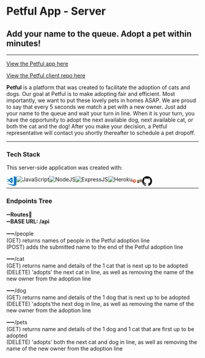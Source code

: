 # Petful App - Server

## Add your name to the queue. Adopt a pet within minutes!

---

[View the Petful app here](https://petful-client-nu-taupe.vercel.app/adoption)

[View the Petful client repo here](https://github.com/sean21johnson/petful-client)

**Petful** is a platform that was created to facilitate the adoption of cats and dogs. Our goal at Petful is to make adopting fair and efficient. Most importantly, we want to put these lovely
pets in homes ASAP. We are proud to say that every 5 seconds we match a pet with a new owner. Just add your name to the queue and wait your turn in line. When it is your turn, you have the opportunity to adopt the next available dog, next available cat, or both the cat and the dog! After you make your decision, a Petful representative will contact you shortly thereafter to schedule a pet dropoff.

---

### Tech Stack

This server-side application was created with:

<img align="left" alt="Visual Studio Code" width="26px" src="https://raw.githubusercontent.com/github/explore/80688e429a7d4ef2fca1e82350fe8e3517d3494d/topics/visual-studio-code/visual-studio-code.png" />
<img align="left" alt="JavaScript" src="https://img.shields.io/badge/JavaScript-F7DF1E?style=for-the-badge&logo=javascript&logoColor=black" />
<img align="left" alt="NodeJS" src="https://img.shields.io/badge/Node.js-43853D?style=for-the-badge&logo=node.js&logoColor=white" />
<img align="left" alt="ExpressJS" src="https://img.shields.io/badge/Express.js-404D59?style=for-the-badge" />
<img align="left" alt="Heroku" src="https://img.shields.io/badge/Heroku-430098?style=for-the-badge&logo=heroku&logoColor=white" />
<img align="left" alt="Git" width="26px" src="https://raw.githubusercontent.com/github/explore/80688e429a7d4ef2fca1e82350fe8e3517d3494d/topics/git/git.png" />
<img align="left" alt="GitHub" width="26px" src="https://raw.githubusercontent.com/github/explore/78df643247d429f6cc873026c0622819ad797942/topics/github/github.png" />

<br/>

---  

### Endpoints Tree

➖**Routes🔻**  
➖**BASE URL: /api**

➖➖/people  
(GET) returns names of people in the Petful adoption line  
(POST) adds the submitted name to the end of the Petful adoption line

➖➖/cat  
(GET) returns name and details of the 1 cat that is next up to be adopted  
(DELETE) 'adopts' the next cat in line, as well as removing the name of the new owner from the adoption line

➖➖/dog  
(GET) returns name and details of the 1 dog that is next up to be adopted  
(DELETE) 'adopts'the next dog in line, as well as removing the name of the new owner from the adoption line

➖➖/pets  
(GET) returns name and details of the 1 dog and 1 cat that are first up to be adopted  
(DELETE) 'adopts' both the next cat and dog in line, as well as removing the name of the new owner from the adoption line
